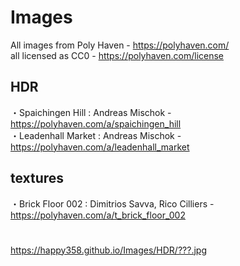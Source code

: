 # Images
  
All images from Poly Haven - https://polyhaven.com/  
all licensed as CC0 - https://polyhaven.com/license  
  
## HDR
・Spaichingen Hill : Andreas Mischok - https://polyhaven.com/a/spaichingen_hill  
・Leadenhall Market : Andreas Mischok - https://polyhaven.com/a/leadenhall_market  
  
## textures
・Brick Floor 002 : Dimitrios Savva, Rico Cilliers - https://polyhaven.com/a/t_brick_floor_002  
  
# 
https://happy358.github.io/Images/HDR/???.jpg  
